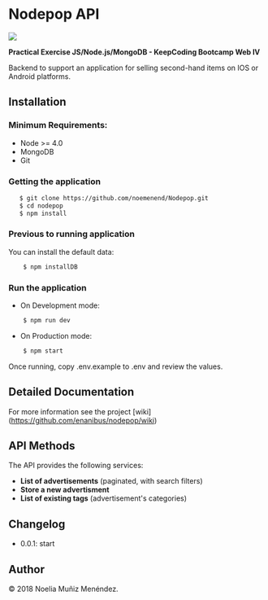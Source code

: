 # Nodepop API


![](https://encrypted-tbn0.gstatic.com/images?q=tbn:ANd9GcRYrnMZSLhIMSnI-eY54gTfYjgIolAITNrP1rnugcd0RvxH_4FjIg)

**Practical Exercise JS/Node.js/MongoDB - KeepCoding Bootcamp Web IV**

Backend to support an application for selling second-hand items on IOS or Android platforms.

## Installation

### Minimum Requirements:

- Node >= 4.0
- MongoDB
- Git

### Getting the application
 ```Bash
	$ git clone https://github.com/noemenend/Nodepop.git
	$ cd nodepop
	$ npm install
```

### Previous to running application

You can install the default data:
```Bash
	$ npm installDB
```

### Run the application

- On Development mode:
```Bash
	$ npm run dev
```

- On Production mode:
```Bash
	$ npm start
```

Once running, copy .env.example to .env and review the values.

## Detailed Documentation
For more information see the project [wiki] (https://github.com/enanibus/nodepop/wiki) 

## API Methods
The API provides the following services:

- **List of advertisements** (paginated, with search filters)
- **Store a new advertisment**
- **List of existing tags** (advertisement's categories)

## Changelog

* 0.0.1: start


## Author

&copy; 2018 Noelia Muñiz Menéndez.
